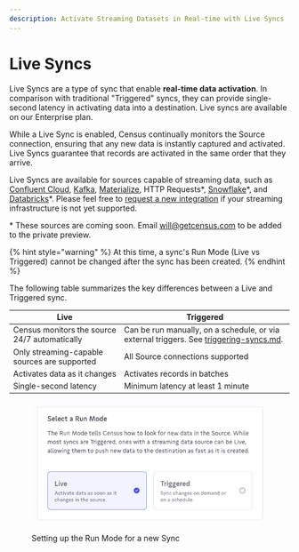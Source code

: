 ```yaml
---
description: Activate Streaming Datasets in Real-time with Live Syncs
---
```


# Live Syncs

Live Syncs are a type of sync that enable **real-time data activation**. In comparison with traditional "Triggered" syncs, they can provide single-second latency in activating data into a destination. Live syncs are available on our Enterprise plan.

While a Live Sync is enabled, Census continually monitors the Source connection, ensuring that any new data is instantly captured and activated. Live Syncs guarantee that records are activated in the same order that they arrive.

Live Syncs are available for sources capable of streaming data, such as [Confluent Cloud](../../sources/confluent-cloud.md), [Kafka](../../sources/available-sources/kafka.md), [Materialize](../../sources/materialize.md), HTTP Requests\*, [Snowflake](../../sources/snowflake.md)\*, and [Databricks](../../sources/databricks.md)\*. Please feel free to [request a new integration](https://www.getcensus.com/request-an-integration?hsCtaTracking=a5c60288-2577-4ade-8fc6-e453ba20cd0d%7C5f94cdfe-1f8f-457f-8e34-80e2af1c9fb2) if your streaming infrastructure is not yet supported.

\* These sources are coming soon. Email will@getcensus.com to be added to the private preview.

{% hint style="warning" %}
At this time, a sync's Run Mode (Live vs Triggered) cannot be changed after the sync has been created.
{% endhint %}

The following table summarizes the key differences between a Live and Triggered sync.



| Live                                          | Triggered                                                                                                               |
| --------------------------------------------- | ----------------------------------------------------------------------------------------------------------------------- |
| Census monitors the source 24/7 automatically | Can be run manually, on a schedule, or via external triggers. See [triggering-syncs.md](triggering-syncs.md "mention"). |
| Only streaming-capable sources are supported  | All Source connections supported                                                                                        |
| Activates data as it changes                  | Activates records in batches                                                                                            |
| Single-second latency                         | Minimum latency at least 1 minute                                                                                       |



<figure><img src="../../.gitbook/assets/screenshot 2024-01-11 at 12.16.png" alt=""><figcaption><p>Setting up the Run Mode for a new Sync</p></figcaption></figure>
